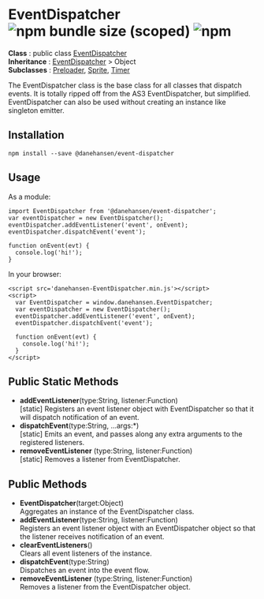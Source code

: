 # EventDispatcher ![npm bundle size (scoped)](https://img.shields.io/bundlephobia/minzip/@danehansen/event-dispatcher.svg) ![npm](https://img.shields.io/npm/dt/@danehansen/event-dispatcher.svg)

**Class** : public class [EventDispatcher](https://github.com/danehansen/EventDispatcher)  
**Inheritance** : [EventDispatcher](https://github.com/danehansen/EventDispatcher) > Object  
**Subclasses** : [Preloader](https://github.com/danehansen/Preloader), [Sprite](https://github.com/danehansen/Sprite), [Timer](https://github.com/danehansen/Timer)

The EventDispatcher class is the base class for all classes that dispatch events. It is totally ripped off from the AS3 EventDispatcher, but simplified. EventDispatcher can also be used without creating an instance like singleton emitter.

## Installation

`npm install --save @danehansen/event-dispatcher`

## Usage

As a module:

    import EventDispatcher from '@danehansen/event-dispatcher';
    var eventDispatcher = new EventDispatcher();
    eventDispatcher.addEventListener('event', onEvent);
    eventDispatcher.dispatchEvent('event');

    function onEvent(evt) {
      console.log('hi!');
    }

In your browser:

    <script src='danehansen-EventDispatcher.min.js'></script>
    <script>
      var EventDispatcher = window.danehansen.EventDispatcher;
      var eventDispatcher = new EventDispatcher();
      eventDispatcher.addEventListener('event', onEvent);
      eventDispatcher.dispatchEvent('event');

      function onEvent(evt) {
        console.log('hi!');
      }
    </script>

## Public Static Methods

- **addEventListener**(type:String, listener:Function)  
  [static] Registers an event listener object with EventDispatcher so that it will dispatch notification of an event.
- **dispatchEvent**(type:String, ...args:\*)  
  [static] Emits an event, and passes along any extra arguments to the registered listeners.
- **removeEventListener** (type:String, listener:Function)  
  [static] Removes a listener from EventDispatcher.

## Public Methods

- **EventDispatcher**(target:Object)  
  Aggregates an instance of the EventDispatcher class.
- **addEventListener**(type:String, listener:Function)  
  Registers an event listener object with an EventDispatcher object so that the listener receives notification of an event.
- **clearEventListeners**()  
  Clears all event listeners of the instance.
- **dispatchEvent**(type:String)  
  Dispatches an event into the event flow.
- **removeEventListener** (type:String, listener:Function)  
  Removes a listener from the EventDispatcher object.
